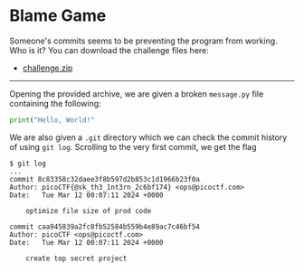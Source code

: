 # Blame Game

Someone's commits seems to be preventing the program from working. Who is it? You can download the challenge files here:

- [challenge.zip](https://artifacts.picoctf.net/c_titan/158/challenge.zip)

---

Opening the provided archive, we are given a broken `message.py` file containing the following:

```python
print("Hello, World!"
```

We are also given a `.git` directory which we can check the commit history of using `git log`. Scrolling to the very first commit, we get the flag

```
$ git log
...
commit 8c83358c32daee3f8b597d2b853c1d1966b23f0a
Author: picoCTF{@sk_th3_1nt3rn_2c6bf174} <ops@picoctf.com>
Date:   Tue Mar 12 00:07:11 2024 +0000

    optimize file size of prod code

commit caa945839a2fc0fb52584b559b4e89ac7c46bf54
Author: picoCTF <ops@picoctf.com>
Date:   Tue Mar 12 00:07:11 2024 +0000

    create top secret project
```